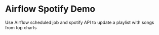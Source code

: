 # Airflow Spotify Demo
Use Airflow scheduled job and spotify API to update a playlist with songs from top charts
